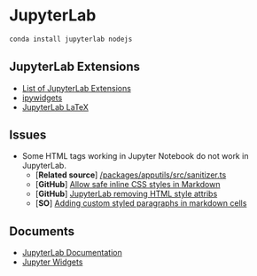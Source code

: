 # JupyterLab

```bash
conda install jupyterlab nodejs
```

## JupyterLab Extensions

  - [List of JupyterLab Extensions](https://github.com/topics/jupyterlab-extension)
  - [ipywidgets](extensions#ipywidgets)
  - [JupyterLab LaTeX](extensions@jupyterlab-latex)
  
## Issues

  - Some HTML tags working in Jupyter Notebook do not work in JupyterLab.
    - [**Related source**] [/packages/apputils/src/sanitizer.ts](https://github.com/jupyterlab/jupyterlab/blob/master/packages/apputils/src/sanitizer.ts)
    - [**GitHub**] [Allow safe inline CSS styles in Markdown](https://github.com/jupyterlab/jupyterlab/pull/5012)
    - [**GitHub**] [JupyterLab removing HTML style attribs](https://github.com/jupyterlab/jupyterlab/issues/1812)
    - [**SO**] [Adding custom styled paragraphs in markdown cells](https://stackoverflow.com/questions/18024769/adding-custom-styled-paragraphs-in-markdown-cells)

## Documents

  - [JupyterLab Documentation](https://jupyterlab.readthedocs.io/en/stable/)
  - [Jupyter Widgets](https://ipywidgets.readthedocs.io/)
